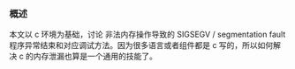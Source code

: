 ### 概述

本文以 c 环境为基础，讨论 非法内存操作导致的 SIGSEGV / segmentation fault 程序异常结束和对应调试方法。因为很多语言或者组件都是 c 写的，所以如何解决 c 的内存泄漏也算是一个通用的技能了。


